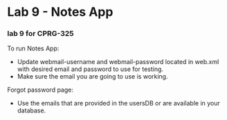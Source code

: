 # Lab 9 - Notes App
 ### lab 9 for CPRG-325
 
 To run Notes App:
 * Update webmail-username and webmail-password located in web.xml with desired email and password to use for testing.
 * Make sure the email you are going to use is working.
 
 Forgot password page:
 * Use the emails that are provided in the usersDB or are available in your database.
 
